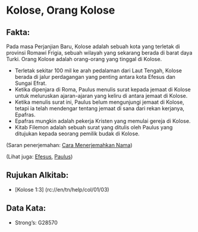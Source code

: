 # Kolose, Orang Kolose 

## Fakta: 

Pada masa Perjanjian Baru, Kolose adalah sebuah kota yang terletak di provinsi Romawi Frigia, sebuah wilayah yang sekarang berada di barat daya Turki. Orang Kolose adalah orang-orang yang tinggal di Kolose. 

* Terletak sekitar 100 mil ke arah pedalaman dari Laut Tengah, Kolose berada di jalur perdagangan yang penting antara kota Efesus dan Sungai Efrat.
* Ketika dipenjara di Roma, Paulus menulis surat kepada jemaat di Kolose untuk meluruskan ajaran-ajaran yang keliru di antara jemaat di Kolose.
* Ketika menulis surat ini, Paulus belum mengunjungi jemaat di Kolose, tetapi ia telah mendengar tentang jemaat di sana dari rekan kerjanya, Epafras.
* Epafras mungkin adalah pekerja Kristen yang memulai gereja di Kolose.
* Kitab Filemon adalah sebuah surat yang ditulis oleh Paulus yang ditujukan kepada seorang pemilik budak di Kolose. 

(Saran penerjemahan: [Cara Menerjemahkan Nama](rc://en/ta/man/translate/translate-names)) 

(Lihat juga: [Efesus](../names/ephesus.md), [Paulus](../names/paul.md)) 

## Rujukan Alkitab:

* [Kolose 1:3] (rc://en/tn/help/col/01/03) 

## Data Kata:

* Strong’s: G28570
